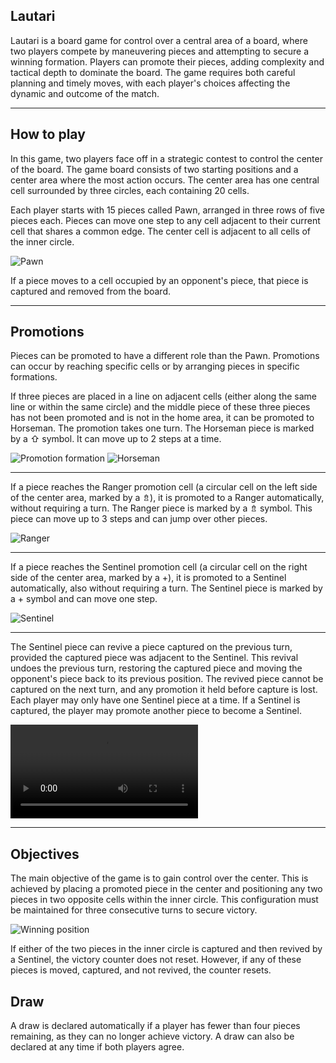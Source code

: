 ## Lautari

Lautari is a board game for control over a central area of a board, where two players compete by maneuvering pieces and attempting to secure a winning formation. Players can promote their pieces, adding complexity and tactical depth to dominate the board. The game requires both careful planning and timely moves, with each player's choices affecting the dynamic and outcome of the match.

---

## How to play

In this game, two players face off in a strategic contest to control the center of the board. The game board consists of two starting positions and a center area where the most action occurs. The center area has one central cell surrounded by three circles, each containing 20 cells.

Each player starts with 15 pieces called Pawn, arranged in three rows of five pieces each. Pieces can move one step to any cell adjacent to their current cell that shares a common edge. The center cell is adjacent to all cells of the inner circle.

![Pawn](src/images/pawn.png)

If a piece moves to a cell occupied by an opponent's piece, that piece is captured and removed from the board.

---

## Promotions

Pieces can be promoted to have a different role than the Pawn. Promotions can occur by reaching specific cells or by arranging pieces in specific formations.

If three pieces are placed in a line on adjacent cells (either along the same line or within the same circle) and the middle piece of these three pieces has not been promoted and is not in the home area, it can be promoted to Horseman. The promotion takes one turn. The Horseman piece is marked by a ⇧ symbol. It can move up to 2 steps at a time.

![Promotion formation](src/images/promotion.png) ![Horseman](src/images/horseman.png)

---

If a piece reaches the Ranger promotion cell (a circular cell on the left side of the center area, marked by a ⇯), it is promoted to a Ranger automatically, without requiring a turn. The Ranger piece is marked by a ⇯ symbol. This piece can move up to 3 steps and can jump over other pieces.

![Ranger](src/images/ranger.png)

---

If a piece reaches the Sentinel promotion cell (a circular cell on the right side of the center area, marked by a +), it is promoted to a Sentinel automatically, also without requiring a turn. The Sentinel piece is marked by a + symbol and can move one step.

![Sentinel](src/images/sentinel.png)

---

The Sentinel piece can revive a piece captured on the previous turn, provided the captured piece was adjacent to the Sentinel. This revival undoes the previous turn, restoring the captured piece and moving the opponent's piece back to its previous position. The revived piece cannot be captured on the next turn, and any promotion it held before capture is lost. Each player may only have one Sentinel piece at a time. If a Sentinel is captured, the player may promote another piece to become a Sentinel.

![video](src/images/sentinel.mp4)

---

## Objectives

The main objective of the game is to gain control over the center. This is achieved by placing a promoted piece in the center and positioning any two pieces in two opposite cells within the inner circle. This configuration must be maintained for three consecutive turns to secure victory.

![Winning position](src/images/winning.png)

If either of the two pieces in the inner circle is captured and then revived by a Sentinel, the victory counter does not reset. However, if any of these pieces is moved, captured, and not revived, the counter resets.

## Draw

A draw is declared automatically if a player has fewer than four pieces remaining, as they can no longer achieve victory. A draw can also be declared at any time if both players agree.